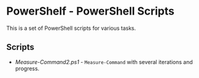 
PowerShelf - PowerShell Scripts
===============================

This is a set of PowerShell scripts for various tasks.

## Scripts

* *Measure-Command2.ps1* - `Measure-Command` with several iterations and progress.
